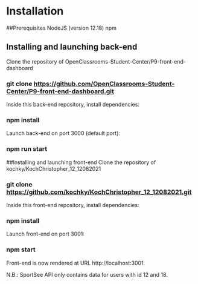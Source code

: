 # Installation



##Prerequisites
  NodeJS (version 12.18)
  npm
  
## Installing and launching back-end

Clone the repository of OpenClassrooms-Student-Center/P9-front-end-dashboard

### git clone https://github.com/OpenClassrooms-Student-Center/P9-front-end-dashboard.git

Inside this back-end repository, install dependencies:

### npm install

Launch back-end on port 3000 (default port):

### npm run start

##Installing and launching front-end
Clone the repository of kochky/KochChristopher_12_12082021
### git clone https://github.com/kochky/KochChristopher_12_12082021.git

Inside this front-end repository, install dependencies:

### npm install

Launch front-end on port 3001:

### npm start

Front-end is now rendered at URL http://localhost:3001.

N.B.:
SportSee API only contains data for users with id 12 and 18.
